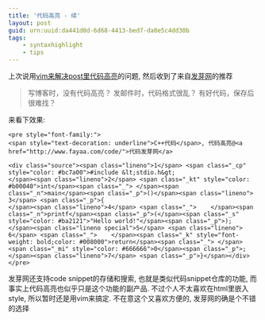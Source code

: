```yaml
---
title: '代码高亮 - 续'
layout: post
guid: urn:uuid:da441d0d-6d68-4413-bed7-da0e5c4dd30b
tags:
    - syntaxhighlight
    - tips
---
```


上次说用[vim来解决post里代码高亮](http://gopherwood.info/2008/06/23/highlight-code-with-vim/index.html)的问题, 然后收到了来自[发芽网](http://www.fayaa.com/code/)的推荐

> 写博客时，没有代码高亮？
> 发邮件时，代码格式很乱？
> 有好代码，保存后很难找？

来看下效果:

    <pre style="font-family:">
    <span style="text-decoration: underline">C++代码</span>, 代码高亮@<a href="http://www.fayaa.com/code/">代码发芽网</a>

    <div class="source"><span class="lineno">1</span> <span class="_cp" style="color: #bc7a00">#include &lt;stdio.h&gt;
    </span><span class="lineno">2</span> <span class="_kt" style="color: #b00040">int</span><span class="_"> </span><span class="_n">main</span><span class="_p">()</span><span class="lineno">
    3</span> <span class="_p">{
    </span><span class="lineno">4</span> <span class="_">    </span><span class="_n">printf</span><span class="_p">(</span><span class="_s" style="color: #ba2121">"Hello world!"</span><span class="_p">);
    </span><span class="lineno special">5</span> <span class="lineno">
    6</span> <span class="_">    </span><span class="_k" style="font-weight: bold;color: #008000">return</span><span class="_"> </span><span class="_mi" style="color: #666666">0</span><span class="_p">;
    </span><span class="lineno">7</span> <span class="_p">}</span></div>
    </pre>

发芽网还支持code snippet的存储和搜索, 也就是类似代码snippet仓库的功能, 而事实上代码高亮也似乎只是这个功能的副产品.
不过个人不太喜欢在html里嵌入style, 所以暂时还是用vim来搞定. 不在意这个又喜欢方便的, 发芽网的确是个不错的选择

